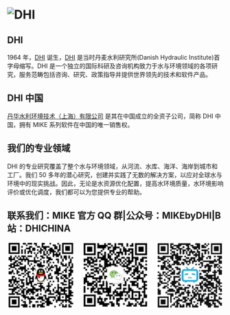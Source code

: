 # ![DHI](https://www.dhigroup.com/-/media/shared%20content/global/global%20repository/logos/dhi/dhi_logo_pos_rgb_nomargin.png)

## DHI

1964 年，[DHI](https://www.dhigroup.com/) 诞生，[DHI](https://www.dhigroup.com/) 是当时丹麦水利研究所(Danish Hydraulic Institute)首字母缩写。DHI 是一个独立的国际科研及咨询机构致力于水与环境领域的各项研究，服务范畴包括咨询、研究、政策指导并提供世界领先的技术和软件产品。

## DHI 中国

[丹华水利环境技术（上海）有限公司](http://www.dhichina.cn/) 是其在中国成立的全资子公司，简称 DHI 中国，拥有 MIKE 系列软件在中国的唯一销售权。

## 我们的专业领域

DHI 的专业研究覆盖了整个水与环境领域，从河流、水库、海洋、海岸到城市和工厂。我们 50 多年的潜心研究，创建并实践了无数的解决方案，以应对全球水与环境中的现实挑战。因此，无论是水资源优化配置，提高水环境质量，水环境影响评价或优化调度，我们都可以为您提供专业的帮助。

## 联系我们：MIKE 官方 QQ 群|公众号：MIKEbyDHI|B 站：DHICHINA

![联系我们](../images/Account.png)
